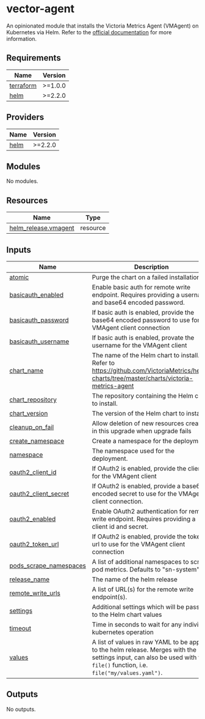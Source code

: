 # vector-agent
An opinionated module that installs the Victoria Metrics Agent (VMAgent) on Kubernetes via Helm. Refer to the [official documentation](https://github.com/VictoriaMetrics/helm-charts/tree/master/charts/victoria-metrics-agent) for more information.

## Requirements

| Name | Version |
|------|---------|
| <a name="requirement_terraform"></a> [terraform](#requirement\_terraform) | >=1.0.0 |
| <a name="requirement_helm"></a> [helm](#requirement\_helm) | >=2.2.0 |

## Providers

| Name | Version |
|------|---------|
| <a name="provider_helm"></a> [helm](#provider\_helm) | >=2.2.0 |

## Modules

No modules.

## Resources

| Name | Type |
|------|------|
| [helm_release.vmagent](https://registry.terraform.io/providers/hashicorp/helm/latest/docs/resources/release) | resource |

## Inputs

| Name | Description | Type | Default | Required |
|------|-------------|------|---------|:--------:|
| <a name="input_atomic"></a> [atomic](#input\_atomic) | Purge the chart on a failed installation. | `bool` | `null` | no |
| <a name="input_basicauth_enabled"></a> [basicauth\_enabled](#input\_basicauth\_enabled) | Enable basic auth for remote write endpoint. Requires providing a username and base64 encoded password. | `bool` | `null` | no |
| <a name="input_basicauth_password"></a> [basicauth\_password](#input\_basicauth\_password) | If basic auth is enabled, provide the base64 encoded password to use for the VMAgent client connection | `string` | `null` | no |
| <a name="input_basicauth_username"></a> [basicauth\_username](#input\_basicauth\_username) | If basic auth is enabled, provate the username for the VMAgent client | `string` | `null` | no |
| <a name="input_chart_name"></a> [chart\_name](#input\_chart\_name) | The name of the Helm chart to install. Refer to https://github.com/VictoriaMetrics/helm-charts/tree/master/charts/victoria-metrics-agent | `string` | `null` | no |
| <a name="input_chart_repository"></a> [chart\_repository](#input\_chart\_repository) | The repository containing the Helm chart to install. | `string` | `null` | no |
| <a name="input_chart_version"></a> [chart\_version](#input\_chart\_version) | The version of the Helm chart to install. | `string` | `null` | no |
| <a name="input_cleanup_on_fail"></a> [cleanup\_on\_fail](#input\_cleanup\_on\_fail) | Allow deletion of new resources created in this upgrade when upgrade fails | `bool` | `null` | no |
| <a name="input_create_namespace"></a> [create\_namespace](#input\_create\_namespace) | Create a namespace for the deployment. | `bool` | `null` | no |
| <a name="input_namespace"></a> [namespace](#input\_namespace) | The namespace used for the deployment. | `string` | `null` | no |
| <a name="input_oauth2_client_id"></a> [oauth2\_client\_id](#input\_oauth2\_client\_id) | If OAuth2 is enabled, provide the client id for the VMAgent client | `string` | `null` | no |
| <a name="input_oauth2_client_secret"></a> [oauth2\_client\_secret](#input\_oauth2\_client\_secret) | If OAuth2 is enabled, provide a base64 encoded secret to use for the VMAgent client connection. | `string` | `null` | no |
| <a name="input_oauth2_enabled"></a> [oauth2\_enabled](#input\_oauth2\_enabled) | Enable OAuth2 authentication for remote write endpoint. Requires providing a client id and secret. | `bool` | `null` | no |
| <a name="input_oauth2_token_url"></a> [oauth2\_token\_url](#input\_oauth2\_token\_url) | If OAuth2 is enabled, provide the token url to use for the VMAgent client connection | `string` | `null` | no |
| <a name="input_pods_scrape_namespaces"></a> [pods\_scrape\_namespaces](#input\_pods\_scrape\_namespaces) | A list of additional namespaces to scrape pod metrics. Defaults to "sn-system". | `list(string)` | `null` | no |
| <a name="input_release_name"></a> [release\_name](#input\_release\_name) | The name of the helm release | `string` | `null` | no |
| <a name="input_remote_write_urls"></a> [remote\_write\_urls](#input\_remote\_write\_urls) | A list of URL(s) for the remote write endpoint(s). | `list(string)` | `null` | no |
| <a name="input_settings"></a> [settings](#input\_settings) | Additional settings which will be passed to the Helm chart values | `map(any)` | `null` | no |
| <a name="input_timeout"></a> [timeout](#input\_timeout) | Time in seconds to wait for any individual kubernetes operation | `number` | `null` | no |
| <a name="input_values"></a> [values](#input\_values) | A list of values in raw YAML to be applied to the helm release. Merges with the settings input, can also be used with the `file()` function, i.e. `file("my/values.yaml")`. | `any` | `null` | no |

## Outputs

No outputs.
